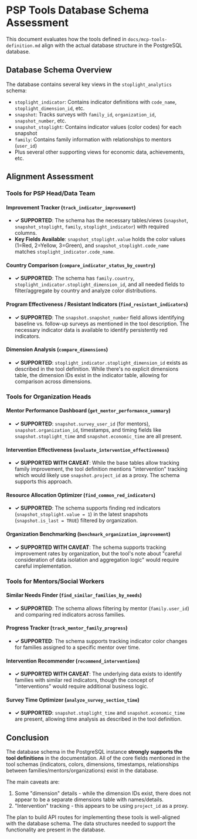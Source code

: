 # PSP Tools Database Schema Assessment

This document evaluates how the tools defined in `docs/mcp-tools-definition.md` align with the actual database structure in the PostgreSQL database.

## Database Schema Overview

The database contains several key views in the `stoplight_analytics` schema:

- `stoplight_indicator`: Contains indicator definitions with `code_name`, `stoplight_dimension_id`, etc.
- `snapshot`: Tracks surveys with `family_id`, `organization_id`, `snapshot_number`, etc.
- `snapshot_stoplight`: Contains indicator values (color codes) for each snapshot
- `family`: Contains family information with relationships to mentors (`user_id`)
- Plus several other supporting views for economic data, achievements, etc.

## Alignment Assessment

### Tools for PSP Head/Data Team

#### Improvement Tracker (`track_indicator_improvement`)
- **✓ SUPPORTED**: The schema has the necessary tables/views (`snapshot`, `snapshot_stoplight`, `family`, `stoplight_indicator`) with required columns.
- **Key Fields Available**: `snapshot_stoplight.value` holds the color values (1=Red, 2=Yellow, 3=Green), and `snapshot_stoplight.code_name` matches `stoplight_indicator.code_name`.

#### Country Comparison (`compare_indicator_status_by_country`)
- **✓ SUPPORTED**: The schema has `family.country`, `stoplight_indicator.stoplight_dimension_id`, and all needed fields to filter/aggregate by country and analyze color distributions.

#### Program Effectiveness / Resistant Indicators (`find_resistant_indicators`)
- **✓ SUPPORTED**: The `snapshot.snapshot_number` field allows identifying baseline vs. follow-up surveys as mentioned in the tool description. The necessary indicator data is available to identify persistently red indicators.

#### Dimension Analysis (`compare_dimensions`)
- **✓ SUPPORTED**: `stoplight_indicator.stoplight_dimension_id` exists as described in the tool definition. While there's no explicit dimensions table, the dimension IDs exist in the indicator table, allowing for comparison across dimensions.

### Tools for Organization Heads

#### Mentor Performance Dashboard (`get_mentor_performance_summary`)
- **✓ SUPPORTED**: `snapshot.survey_user_id` (for mentors), `snapshot.organization_id`, timestamps, and timing fields like `snapshot.stoplight_time` and `snapshot.economic_time` are all present.

#### Intervention Effectiveness (`evaluate_intervention_effectiveness`)
- **✓ SUPPORTED WITH CAVEAT**: While the base tables allow tracking family improvement, the tool definition mentions "intervention" tracking which would likely use `snapshot.project_id` as a proxy. The schema supports this approach.

#### Resource Allocation Optimizer (`find_common_red_indicators`)
- **✓ SUPPORTED**: The schema supports finding red indicators (`snapshot_stoplight.value = 1`) in the latest snapshots (`snapshot.is_last = TRUE`) filtered by organization.

#### Organization Benchmarking (`benchmark_organization_improvement`)
- **✓ SUPPORTED WITH CAVEAT**: The schema supports tracking improvement rates by organization, but the tool's note about "careful consideration of data isolation and aggregation logic" would require careful implementation.

### Tools for Mentors/Social Workers

#### Similar Needs Finder (`find_similar_families_by_needs`)
- **✓ SUPPORTED**: The schema allows filtering by mentor (`family.user_id`) and comparing red indicators across families.

#### Progress Tracker (`track_mentor_family_progress`)
- **✓ SUPPORTED**: The schema supports tracking indicator color changes for families assigned to a specific mentor over time.

#### Intervention Recommender (`recommend_interventions`)
- **✓ SUPPORTED WITH CAVEAT**: The underlying data exists to identify families with similar red indicators, though the concept of "interventions" would require additional business logic.

#### Survey Time Optimizer (`analyze_survey_section_time`)
- **✓ SUPPORTED**: `snapshot.stoplight_time` and `snapshot.economic_time` are present, allowing time analysis as described in the tool definition.

## Conclusion

The database schema in the PostgreSQL instance **strongly supports the tool definitions** in the documentation. All of the core fields mentioned in the tool schemas (indicators, colors, dimensions, timestamps, relationships between families/mentors/organizations) exist in the database.

The main caveats are:
1. Some "dimension" details - while the dimension IDs exist, there does not appear to be a separate dimensions table with names/details.
2. "Intervention" tracking - this appears to be using `project_id` as a proxy.

The plan to build API routes for implementing these tools is well-aligned with the database schema. The data structures needed to support the functionality are present in the database. 